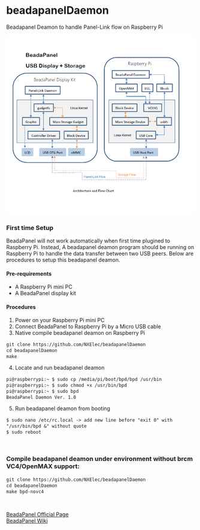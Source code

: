 # beadapanelDaemon
Beadapanel Deamon to handle Panel-Link flow on Raspberry Pi


<img src="https://github.com/NXElec/beadapanelDaemon/blob/master/bprpi.png" width="600"/>

### First time Setup
BeadaPanel will not work automatically when first time plugined to Raspberry Pi. Instead, A beadapanel deamon program should be running on Raspberry Pi to handle the data transfer between two USB peers. Below are procedures to setup this beadapanel deamon.

#### Pre-requirements
* A Raspberry Pi mini PC
* A BeadaPanel display kit

#### Procedures
1. Power on your Raspberry Pi mini PC
2. Connect BeadaPanel to Raspberry Pi by a Micro USB cable
3. Native compile beadapanel deamon on Raspberry Pi
```
git clone https://github.com/NXElec/beadapanelDaemon
cd beadapanelDaemon
make
```
4. Locate and run beadapanel deamon
```
pi@raspberrypi:~ $ sudo cp /media/pi/boot/bpd/bpd /usr/bin 
pi@raspberrypi:~ $ sudo chmod +x /usr/bin/bpd
pi@raspberrypi:~ $ sudo bpd
BeadaPanel Daemon Ver. 1.0
```
5. Run beadapanel deamon from booting
```
$ sudo nano /etc/rc.local -> add new line before "exit 0" with "/usr/bin/bpd &" without quote 
$ sudo reboot
```
<br>

### Compile beadapanel deamon under environment without brcm VC4/OpenMAX support:
```
git clone https://github.com/NXElec/beadapanelDaemon
cd beadapanelDaemon
make bpd-novc4
```
<br>

[BeadaPanel Official Page](http://www.nxelec.com/products/hmi/beadapanel-media-display)<br>
[BeadaPanel Wiki](https://www.elinux.org/BeadaPanel)
